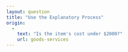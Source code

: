 ```yaml
---
layout: question
title: "Use the Explanatory Process"
origin:
  -
    text: "Is the item's cost under $2000?"
    url: goods-services
---
```

